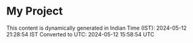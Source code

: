 # My Project

This content is dynamically generated in Indian Time (IST): 2024-05-12 21:28:54 IST
Converted to UTC: 2024-05-12 15:58:54 UTC

